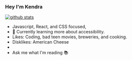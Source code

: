 ### Hey I'm Kendra
 

[![github stats](https://github-readme-stats.vercel.app/api?username=kendrak922)](https://github.com/anuraghazra/github-readme-stats)


- Javascript, React, and CSS focused,
- 🌱 Currently learning more about accessibility.
-  Likes: Coding, bad teen movies, breweries, and cooking. 
- Disklikes: American Cheese 
-
- Ask me what I'm reading 📚
